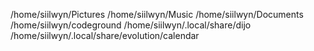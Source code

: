 /home/siilwyn/Pictures
/home/siilwyn/Music
/home/siilwyn/Documents
/home/siilwyn/codeground
/home/siilwyn/.local/share/dijo
/home/siilwyn/.local/share/evolution/calendar

